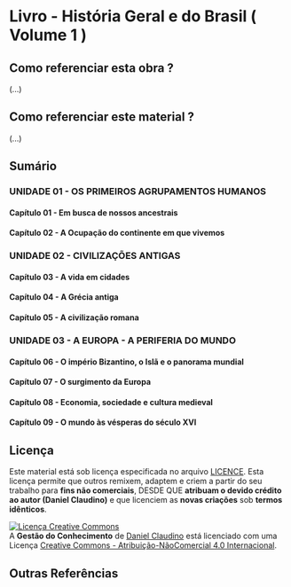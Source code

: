 # Livro - História Geral e do Brasil ( Volume 1 )

## Como referenciar esta obra ?

(...)

## Como referenciar este material ?

(...)

## Sumário

### UNIDADE 01 - OS PRIMEIROS AGRUPAMENTOS HUMANOS

#### Capítulo 01 - Em busca de nossos ancestrais
#### Capítulo 02 - A Ocupação do continente em que vivemos

### UNIDADE 02 - CIVILIZAÇÕES ANTIGAS

#### Capítulo 03 - A vida em cidades
#### Capítulo 04 - A Grécia antiga
#### Capítulo 05 - A civilização romana

### UNIDADE 03 - A EUROPA - A PERIFERIA DO MUNDO

#### Capítulo 06 - O império Bizantino, o Islã e o panorama mundial
#### Capítulo 07 - O surgimento da Europa
#### Capítulo 08 - Economia, sociedade e cultura medieval
#### Capítulo 09 - O mundo às vésperas do século XVI

## Licença

Este material está sob licença especificada no arquivo [LICENCE](../LICENSE). Esta licença permite que outros remixem, adaptem e criem a partir do seu trabalho para **fins não comerciais**, DESDE QUE **atribuam o devido crédito ao autor (Daniel Claudino)** e que licenciem as **novas criações** sob **termos idênticos**.

<a rel="license" href="http://creativecommons.org/licenses/by-nc/4.0/"><img alt="Licença Creative Commons" style="border-width:0" src="https://i.creativecommons.org/l/by-nc/4.0/88x31.png" /></a><br /><span xmlns:dct="http://purl.org/dc/terms/" href="http://purl.org/dc/dcmitype/Text" property="dct:title" rel="dct:type">A <b>Gestão do Conhecimento</b></span> de <a xmlns:cc="http://creativecommons.org/ns#" href="https://github.com/dnlclaudino/gestao-do-conhecimento" property="cc:attributionName" rel="cc:attributionURL">Daniel Claudino</a> está licenciado com uma Licença <a rel="license" href="http://creativecommons.org/licenses/by-nc/4.0/">Creative Commons - Atribuição-NãoComercial 4.0 Internacional</a>.

## Outras Referências
